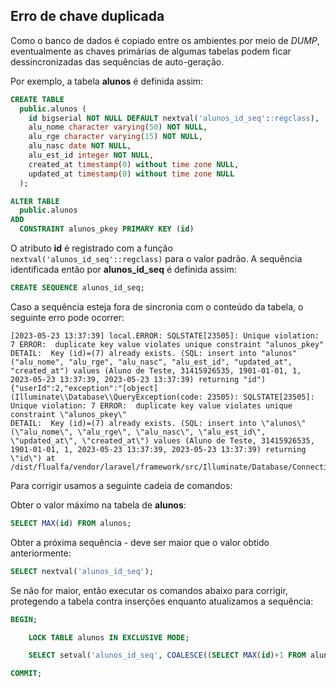 
## Erro de chave duplicada

Como o banco de dados é copiado entre os ambientes por meio de *DUMP*, eventualmente as chaves primárias de algumas tabelas podem ficar dessincronizadas das sequências de auto-geração.

Por exemplo, a tabela **alunos** é definida assim:

```sql
CREATE TABLE
  public.alunos (
    id bigserial NOT NULL DEFAULT nextval('alunos_id_seq'::regclass),
    alu_nome character varying(50) NOT NULL,
    alu_rge character varying(15) NOT NULL,
    alu_nasc date NOT NULL,
    alu_est_id integer NOT NULL,
    created_at timestamp(0) without time zone NULL,
    updated_at timestamp(0) without time zone NULL
  );

ALTER TABLE
  public.alunos
ADD
  CONSTRAINT alunos_pkey PRIMARY KEY (id)
```

O atributo **id** é registrado com a função `nextval('alunos_id_seq'::regclass)` para o valor padrão. A sequência identificada então por **alunos_id_seq** é definida assim:

```sql
CREATE SEQUENCE alunos_id_seq;
```

Caso a sequência esteja fora de sincronia com o conteúdo da tabela, o seguinte erro pode ocorrer:

```log
[2023-05-23 13:37:39] local.ERROR: SQLSTATE[23505]: Unique violation: 7 ERROR:  duplicate key value violates unique constraint "alunos_pkey"
DETAIL:  Key (id)=(7) already exists. (SQL: insert into "alunos" ("alu_nome", "alu_rge", "alu_nasc", "alu_est_id", "updated_at", "created_at") values (Aluno de Teste, 31415926535, 1901-01-01, 1, 2023-05-23 13:37:39, 2023-05-23 13:37:39) returning "id") {"userId":2,"exception":"[object] (Illuminate\\Database\\QueryException(code: 23505): SQLSTATE[23505]: Unique violation: 7 ERROR:  duplicate key value violates unique constraint \"alunos_pkey\"
DETAIL:  Key (id)=(7) already exists. (SQL: insert into \"alunos\" (\"alu_nome\", \"alu_rge\", \"alu_nasc\", \"alu_est_id\", \"updated_at\", \"created_at\") values (Aluno de Teste, 31415926535, 1901-01-01, 1, 2023-05-23 13:37:39, 2023-05-23 13:37:39) returning \"id\") at /dist/flualfa/vendor/laravel/framework/src/Illuminate/Database/Connection.php:712)
```

Para corrigir usamos a seguinte cadeia de comandos:

Obter o valor máximo na tabela de **alunos**:

```sql
SELECT MAX(id) FROM alunos;
```

Obter a próxima sequência - deve ser maior que o valor obtido anteriormente:

```sql
SELECT nextval('alunos_id_seq');
```

Se não for maior, então executar os comandos abaixo para corrigir, protegendo a tabela contra inserções enquanto atualizamos a sequência:

```sql
BEGIN;

    LOCK TABLE alunos IN EXCLUSIVE MODE;

    SELECT setval('alunos_id_seq', COALESCE((SELECT MAX(id)+1 FROM alunos), 1), false);

COMMIT;
```
